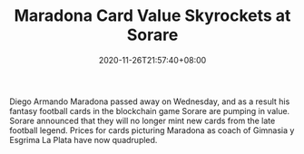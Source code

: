 ﻿---
title: "Maradona Card Value Skyrockets at Sorare"
date: 2020-11-26T21:57:40+08:00
lastmod: 2020-11-26T16:45:40+08:00
draft: false
authors: ["Sybil"]
description: "Diego Armando Maradona passed away on Wednesday, and as a result his fantasy football cards in the blockchain game Sorare are pumping in value. Sorare announced that they will no longer mint new cards from the late football legend. Prices for cards picturing Maradona as coach of Gimnasia y Esgrima La Plata have now quadrupled."
featuredImage: "maradona-card-value-skyrockets-at-sorare.png"
tags: ["Strategy Games","Play to Earn"]
categories: ["news"]
news: ["Strategy Games"]
weight: 
lightgallery: true
pinned: false
recommend: false
recommend1: false
---

Diego Armando Maradona passed away on Wednesday, and as a result his fantasy football cards in the blockchain game Sorare are pumping in value. Sorare announced that they will no longer mint new cards from the late football legend. Prices for cards picturing Maradona as coach of Gimnasia y Esgrima La Plata have now quadrupled.

<!--more-->

